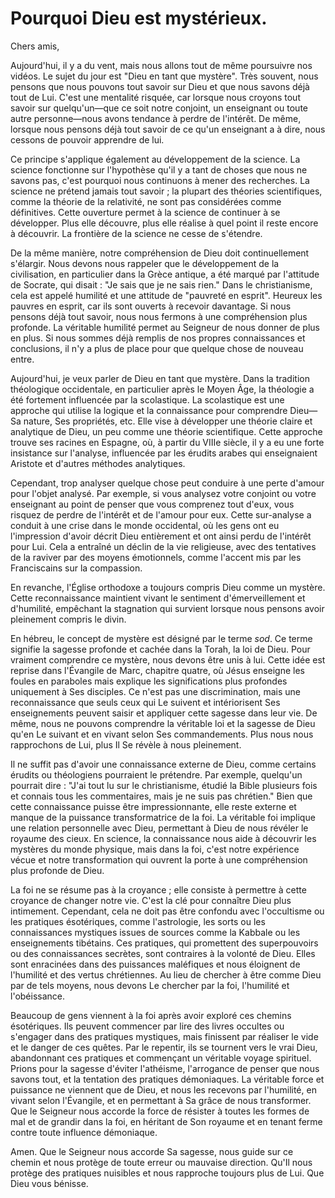 # Pourquoi Dieu est mystérieux.

Chers amis,

Aujourd'hui, il y a du vent, mais nous allons tout de même poursuivre nos vidéos. Le sujet du jour est "Dieu en tant que mystère". Très souvent, nous pensons que nous pouvons tout savoir sur Dieu et que nous savons déjà tout de Lui. C'est une mentalité risquée, car lorsque nous croyons tout savoir sur quelqu'un—que ce soit notre conjoint, un enseignant ou toute autre personne—nous avons tendance à perdre de l'intérêt. De même, lorsque nous pensons déjà tout savoir de ce qu'un enseignant a à dire, nous cessons de pouvoir apprendre de lui.

Ce principe s'applique également au développement de la science. La science fonctionne sur l'hypothèse qu'il y a tant de choses que nous ne savons pas, c'est pourquoi nous continuons à mener des recherches. La science ne prétend jamais tout savoir ; la plupart des théories scientifiques, comme la théorie de la relativité, ne sont pas considérées comme définitives. Cette ouverture permet à la science de continuer à se développer. Plus elle découvre, plus elle réalise à quel point il reste encore à découvrir. La frontière de la science ne cesse de s'étendre.

De la même manière, notre compréhension de Dieu doit continuellement s'élargir. Nous devons nous rappeler que le développement de la civilisation, en particulier dans la Grèce antique, a été marqué par l'attitude de Socrate, qui disait : "Je sais que je ne sais rien." Dans le christianisme, cela est appelé humilité et une attitude de "pauvreté en esprit". Heureux les pauvres en esprit, car ils sont ouverts à recevoir davantage. Si nous pensons déjà tout savoir, nous nous fermons à une compréhension plus profonde. La véritable humilité permet au Seigneur de nous donner de plus en plus. Si nous sommes déjà remplis de nos propres connaissances et conclusions, il n'y a plus de place pour que quelque chose de nouveau entre.

Aujourd'hui, je veux parler de Dieu en tant que mystère. Dans la tradition théologique occidentale, en particulier après le Moyen Âge, la théologie a été fortement influencée par la scolastique. La scolastique est une approche qui utilise la logique et la connaissance pour comprendre Dieu—Sa nature, Ses propriétés, etc. Elle vise à développer une théorie claire et analytique de Dieu, un peu comme une théorie scientifique. Cette approche trouve ses racines en Espagne, où, à partir du VIIIe siècle, il y a eu une forte insistance sur l'analyse, influencée par les érudits arabes qui enseignaient Aristote et d'autres méthodes analytiques.

Cependant, trop analyser quelque chose peut conduire à une perte d'amour pour l'objet analysé. Par exemple, si vous analysez votre conjoint ou votre enseignant au point de penser que vous comprenez tout d'eux, vous risquez de perdre de l'intérêt et de l'amour pour eux. Cette sur-analyse a conduit à une crise dans le monde occidental, où les gens ont eu l'impression d'avoir décrit Dieu entièrement et ont ainsi perdu de l'intérêt pour Lui. Cela a entraîné un déclin de la vie religieuse, avec des tentatives de la raviver par des moyens émotionnels, comme l'accent mis par les Franciscains sur la compassion.

En revanche, l'Église orthodoxe a toujours compris Dieu comme un mystère. Cette reconnaissance maintient vivant le sentiment d'émerveillement et d'humilité, empêchant la stagnation qui survient lorsque nous pensons avoir pleinement compris le divin.

En hébreu, le concept de mystère est désigné par le terme *sod*. Ce terme signifie la sagesse profonde et cachée dans la Torah, la loi de Dieu. Pour vraiment comprendre ce mystère, nous devons être unis à lui. Cette idée est reprise dans l'Évangile de Marc, chapitre quatre, où Jésus enseigne les foules en paraboles mais explique les significations plus profondes uniquement à Ses disciples. Ce n'est pas une discrimination, mais une reconnaissance que seuls ceux qui Le suivent et intériorisent Ses enseignements peuvent saisir et appliquer cette sagesse dans leur vie. De même, nous ne pouvons comprendre la véritable loi et la sagesse de Dieu qu'en Le suivant et en vivant selon Ses commandements. Plus nous nous rapprochons de Lui, plus Il Se révèle à nous pleinement.

Il ne suffit pas d'avoir une connaissance externe de Dieu, comme certains érudits ou théologiens pourraient le prétendre. Par exemple, quelqu'un pourrait dire : "J'ai tout lu sur le christianisme, étudié la Bible plusieurs fois et connais tous les commentaires, mais je ne suis pas chrétien." Bien que cette connaissance puisse être impressionnante, elle reste externe et manque de la puissance transformatrice de la foi. La véritable foi implique une relation personnelle avec Dieu, permettant à Dieu de nous révéler le royaume des cieux. En science, la connaissance nous aide à découvrir les mystères du monde physique, mais dans la foi, c'est notre expérience vécue et notre transformation qui ouvrent la porte à une compréhension plus profonde de Dieu.

La foi ne se résume pas à la croyance ; elle consiste à permettre à cette croyance de changer notre vie. C'est la clé pour connaître Dieu plus intimement. Cependant, cela ne doit pas être confondu avec l'occultisme ou les pratiques ésotériques, comme l'astrologie, les sorts ou les connaissances mystiques issues de sources comme la Kabbale ou les enseignements tibétains. Ces pratiques, qui promettent des superpouvoirs ou des connaissances secrètes, sont contraires à la volonté de Dieu. Elles sont enracinées dans des puissances maléfiques et nous éloignent de l'humilité et des vertus chrétiennes. Au lieu de chercher à être comme Dieu par de tels moyens, nous devons Le chercher par la foi, l'humilité et l'obéissance.

Beaucoup de gens viennent à la foi après avoir exploré ces chemins ésotériques. Ils peuvent commencer par lire des livres occultes ou s'engager dans des pratiques mystiques, mais finissent par réaliser le vide et le danger de ces quêtes. Par le repentir, ils se tournent vers le vrai Dieu, abandonnant ces pratiques et commençant un véritable voyage spirituel. Prions pour la sagesse d'éviter l'athéisme, l'arrogance de penser que nous savons tout, et la tentation des pratiques démoniaques. La véritable force et puissance ne viennent que de Dieu, et nous les recevons par l'humilité, en vivant selon l'Évangile, et en permettant à Sa grâce de nous transformer. Que le Seigneur nous accorde la force de résister à toutes les formes de mal et de grandir dans la foi, en héritant de Son royaume et en tenant ferme contre toute influence démoniaque.

Amen. Que le Seigneur nous accorde Sa sagesse, nous guide sur ce chemin et nous protège de toute erreur ou mauvaise direction. Qu'Il nous protège des pratiques nuisibles et nous rapproche toujours plus de Lui. Que Dieu vous bénisse.

